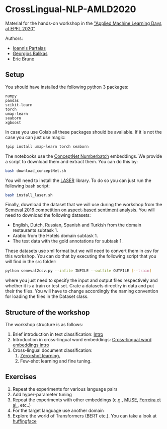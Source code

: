 # CrossLingual-NLP-AMLD2020
Material for the hands-on workshop in the ["Applied Machine Learning Days at EPFL 2020"](https://appliedmldays.org/workshops/cross-lingual-natural-language-processing)

Authors:
- [Ioannis Partalas](https://ioannispartalas.github.io/about/)
- [Georgios Balikas](https://balikasg.github.io/)
- Eric Bruno

## Setup
You should have installed the following python 3 packages:
```
numpy
pandas
scikit-learn
torch
umap-learn
seaborn
xgboost
```

In case you use Colab all these packages should be available. If it is not the case you can just use magic:
```bash
!pip install umap-learn torch seaborn
```

The notebooks use the [ConceptNet Numberbatch](https://github.com/commonsense/conceptnet-numberbatch) embeddings. We provide a script to download them and extract them. You can do this by: 
```bash
bash download_conceptNet.sh
```

You will need to install the [LASER](https://github.com/facebookresearch/LASER) library. To do so you can just run the following bash script:
```bash
bash install_laser.sh
```

Finally, download the dataset that we will use during the workshop from the [Semeval 2016 competition on aspect-based sentiment analysis](http://alt.qcri.org/semeval2016/task5/index.php?id=data-and-tools). You will need to download the following datasets:

* English, Dutch, Russian, Spanish and Turkish from the domain restaurants subtask 1.
* Arabic from the Hotels domain subtask 1.
* The test data with the gold annotations for subtask 1.

These datasets use xml format but we will need to convert them in csv for this workshop. You can do that by executing the following script that you will find in the src folder:
```bash
python semeval2csv.py --infile INFILE --outfile OUTFILE [--train]
```
where you just need to specify the input and output files respectively and whether it is a train or test set. Crate a datasets directlry in data and put their the files. You will have to change accordingly the naming convention for loading the files in the Dataset class.

## Structure of the workshop
The workshop structure is as follows:

1. Brief introduction in text classification: [Intro](https://github.com/ioannispartalas/CrossLingual-NLP-AMLD2020/blob/master/notebooks/AMLD%20Intro.ipynb) 
2. Introduction in cross-lingual word embeddings: [Cross-lingual word embeddings intro](https://github.com/ioannispartalas/CrossLingual-NLP-AMLD2020/blob/master/notebooks/Brief_into_to_Cross_Lingual_embeddings.ipynb) 
3. Cross-lingual document classification:
    1. [Zero-shot learning.](https://github.com/ioannispartalas/CrossLingual-NLP-AMLD2020/blob/master/notebooks/Cross-lingual%20document%20classification.ipynb)
    2. Few-shot learning and fine tuning.

## Exercises
1. Repeat the experiments for various language pairs
2. Add hyper-parameter tuning
3. Repeat the experiments with other embeddings (e.g., [MUSE](https://github.com/facebookresearch/MUSE), [Ferreira et al.](http://www.cs.cmu.edu/~afm/projects/multilingual_embeddings.html), etc..)
4. For the target language use another domain
5. Explore the world of Transformers (BERT etc.). You can take a look at [huffingface](https://github.com/huggingface/transformers)
